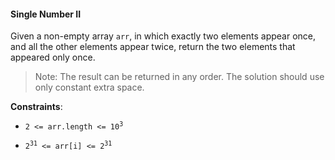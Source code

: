 #### Single Number II

Given a non-empty array `arr`, in which exactly two elements appear once, and
all the other elements appear twice, return the two elements that appeared
only once.

> Note: The result can be returned in any order. The solution should use only
> constant extra space.

**Constraints**:

- <code>2 <= arr.length <= 10<sup>3</sup></code>
- <pre><code>2<sup>31</sup> <= arr[i] <= 2<sup>31</sup></code></pre>
